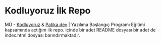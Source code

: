 
# Kodluyoruz İlk Repo
MÜ - [Kodluyoruz](https://kodluyoruz.org/tr/kodluyoruz/) & [Patika.dev](https://app.patika.dev/paths) | Yazılıma Başlangıç Programı Eğitimi kapsamında açtığım ilk repo. içinde bir adet README dosyası bir adet de index.html dosyası barındırmaktadır.
